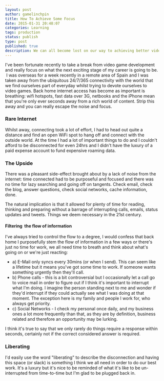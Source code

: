```yaml
---
layout: post
author: gamelinchpin
title: How To Achieve Some Focus
date: 2015-01-31 20:48:07
categories: Learning
tags: production
status: publish
type: post
published: true
description: We can all become lost on our way to achieving better video games, here's an idealistic view on how to improve your lot.
---
```


I've been fortunate recently to take a break from video game development
and really focus on what the next exciting stage of my career is going
to be.  I was overseas for a week recently in a remote area of Spain and
I was taken away from the ubiquitous 24/7/365 connectivity with the
world that we find ourselves part of everyday whilst trying to devote
ourselves to video games. Back home internet access has become as
important is breathing: wifi hotspots, fast data over 3G, netbooks and the iPhone mean that you're only ever seconds away from a rich world of
content. Strip this away and you can really escape the noise and focus.

<!-- more -->

### Rare Internet

Whilst away, connecting took a lot of effort, I had to head out quite a
distance and find an open WiFi spot to hang off and connect with the
outside world. At the time I had a lot of important things to do and I
couldn't afford to be disconnected for even 24hrs and I didn't have the
luxury of a paid expense account to fund expensive roaming data.

### The Upside

There was a pleasant side-effect brought about by a lack of noise from
the internet: time connected had to be purposeful and focused and there was no time for lazy searching and going off on tangents. Check email, check the blog, answer questions, check social networks, cache
information, done.

The natural implication is that it allowed for plenty of time for
reading, thinking and preparing without a barrage of interrupting calls,
emails, status updates and tweets. Things we deem necessary in the 21st
century.

#### Filtering  the flow of information

I've always tried to control the flow to a degree, I would confess that
back home I purposefully stem the flow of information in a few ways or
there's just no time for work, we all need time to breath and think
about what's going on or we're just
reacting:

-   a) E-Mail only syncs every 30mins (or when I send). This can seem like a
    lifetime but it means you've got some time to work. If someone wants
    something urgently then they'll call.
-   b) Phone calls - this is a bit controversial but I occasionally let a
    call go to voice mail in order to figure out if I think it's important
    to interrupt what I'm doing. I imagine the person standing next to me
    and wonder if they'd interrupt if they could actually see what I was
    doing at that moment. The exception here is my family and people I work
    for, who always get priority.
-   c) Social Networks - I check my personal once daily, and my business
    ones a lot more frequently than that, as they are by definition,
    business related and therefore an opportunity may be lurking.

I think it's true to say that we only rarely do things require a
response within seconds, certainly not if the correct considered answer
is required.

### Liberating

I'd easily use the word "liberating" to describe the disconnection and
having this space (or slack) is something I think we all need in order
to do our best work. It's a luxury but it's nice to be reminded of what
it's like to be un-interrupted from time-to-time but I'm glad to be
plugged back in.
